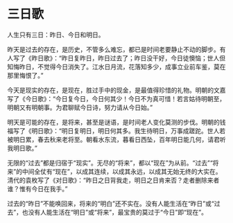 # 三日歌

人生只有三日：昨日、今日和明日。 

昨天是过去的存在，是历史，不管多么难忘，都已是时间老要静止不动的脚步。有人写了《昨日歌》：“昨日复昨日，昨日过去了；昨日没干好，今日徒懊恼；世人但知悔昨日，不觉得今日消失了。江水日月流，花落知多少，成事立业前车鉴，莫在那里悔恨了。” 

今天是现实的存在，是现在，胜过手中的现金，是最值得珍惜的礼物。明朝的文嘉写了《今日歌》：“今日复今日，今日何其少！今日不为真可惜！若言姑待明朝至，明朝又有明朝事。为君聊赋今日诗，努力请从今日始。” 

明天是可能的存在，是将来，甚至是谜语，是时间老人变化莫测的步伐。明朝的钱福写了《明日歌》：“明日复明日，明日何其多。我生待明日，万事成蹉跎。世人若被明日累，春去秋来老将至。朝看水东流，暮看日西坠，百年明日能几何，请君听我明日歌。” 

无限的“过去”都是归宿于“现实”。无尽的“将来”，都以“现在”为从前。“过去”“将来”的中间全仗有“现在”，以成其连续，以成其永远，以成其无始无终的大实在。清代的袁枚写了《对日歌》：“昨日之日背我走，明日之日肯来否？走者删除来者谁？惟有今日在我手。” 

过去的“昨日”不能唤回来，将来的“明白”还不实在。没有人能生活在“昨日”或“过去”，也没有人能生活在“明日”或“将来”，最宝贵的莫过于“今日”即“现在”。
 